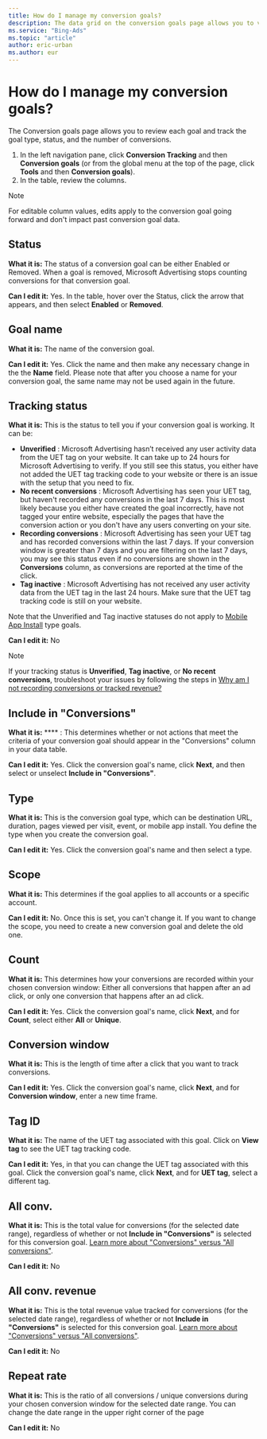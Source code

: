```yaml
---
title: How do I manage my conversion goals?
description: The data grid on the conversion goals page allows you to view the goals you created and edit the name and description inline.
ms.service: "Bing-Ads"
ms.topic: "article"
author: eric-urban
ms.author: eur
---
```


# How do I manage my conversion goals?

The Conversion goals page allows you to review each goal and track the goal type, status, and the number of conversions.

1. In the left navigation pane, click **Conversion Tracking** and then **Conversion goals** (or from the global menu at the top of the page, click **Tools** and then **Conversion goals**).
1. In the table, review the columns.
> [!NOTE]
> For editable column values, edits apply to the conversion goal going forward and don't impact past conversion goal data.

## Status
**What it is:**  The status of a conversion goal can be either Enabled or Removed. When a goal is removed, Microsoft Advertising stops counting conversions for that conversion goal.

**Can I edit it:**  Yes. In the table, hover over the Status, click the arrow that appears, and then select **Enabled** or **Removed**.

## Goal name
**What it is:** The name of the conversion goal.

**Can I edit it:** Yes. Click the name and then make any necessary change in the the **Name** field. Please note that after you choose a name for your conversion goal, the same name may not be used again in the future.

## Tracking status
**What it is:** This is the status to tell you if your conversion goal is working. It can be:
- **Unverified** : Microsoft Advertising hasn’t received any user activity data from the UET tag on your website. It can take up to 24 hours for Microsoft Advertising to verify. If you still see this status, you either have not added the UET tag tracking code to your website or there is an issue with the setup that you need to fix.
- **No recent conversions** : Microsoft Advertising has seen your UET tag, but haven't recorded any conversions in the last 7 days. This is most likely because you either have created the goal incorrectly, have not tagged your entire website, especially the pages that have the conversion action or you don't have any users converting on your site.
- **Recording conversions** : Microsoft Advertising has seen your UET tag and has recorded conversions within the last 7 days. If your conversion window is greater than 7 days and you are filtering on the last 7 days, you may see this status even if no conversions are shown in the **Conversions** column, as conversions are reported at the time of the click.
- **Tag inactive** : Microsoft Advertising has not received any user activity data from the UET tag in the last 24 hours. Make sure that the UET tag tracking code is still on your website.

Note that the Unverified and Tag inactive statuses do not apply to [Mobile App Install](./hlp_BA_PROC_UETv2MobileApp.md) type goals.

**Can I edit it:** No

 
> [!NOTE]
> If your tracking status is **Unverified**, **Tag inactive**, or **No recent conversions**, troubleshoot your issues by following the steps in [Why am I not recording conversions or tracked revenue?](./hlp_BA_CONC_UET_TroubleshootCT.md)

## Include in "Conversions"
**What it is:** **** : This determines whether or not actions that meet the criteria of your conversion goal should appear in the "Conversions" column in your data table.

**Can I edit it:** Yes. Click the conversion goal's name, click **Next**, and then select or unselect **Include in "Conversions"**.

## Type
**What it is:** This is the conversion goal type, which can be destination URL, duration, pages viewed per visit, event, or mobile app install. You define the type when you create the conversion goal.

**Can I edit it:** Yes. Click the conversion goal's name and then select a type.

## Scope
**What it is:** This determines if the goal applies to all accounts or a specific account.

**Can I edit it:** No. Once this is set, you can't change it. If you want to change the scope, you need to create a new conversion goal and delete the old one.

## Count
**What it is:** This determines how your conversions are recorded within your chosen conversion window: Either all conversions that happen after an ad click, or only one conversion that happens after an ad click.

**Can I edit it:** Yes. Click the conversion goal's name, click **Next**, and for **Count**, select either **All** or **Unique**.

## Conversion window
**What it is:** This is the length of time after a click that you want to track conversions.

**Can I edit it:** Yes. Click the conversion goal's name, click **Next**, and for **Conversion window**, enter a new time frame.

## Tag ID
**What it is:** The name of the UET tag associated with this goal. Click on **View tag** to see the UET tag tracking code.

**Can I edit it:** Yes, in that you can change the UET tag associated with this goal. Click the conversion goal's name, click **Next**, and for **UET tag**, select a different tag.

## All conv.
**What it is:** This is the total value for conversions (for the selected date range), regardless of whether or not **Include in "Conversions"** is selected for this conversion goal. [Learn more about "Conversions" versus "All conversions"](./hlp_BA_CONC_ConvsVsAllConvs.md).

**Can I edit it:** No

## All conv. revenue
**What it is:**  This is the total revenue value tracked for conversions (for the selected date range), regardless of whether or not **Include in "Conversions"** is selected for this conversion goal. [Learn more about "Conversions" versus "All conversions"](./hlp_BA_CONC_ConvsVsAllConvs.md).

**Can I edit it:** No

## Repeat rate
**What it is:** This is the ratio of all conversions / unique conversions during your chosen conversion window for the selected date range. You can change the date range in the upper right corner of the page

**Can I edit it:** No



